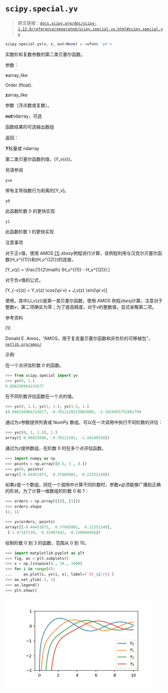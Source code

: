# `scipy.special.yv`

> 原文链接：[`docs.scipy.org/doc/scipy-1.12.0/reference/generated/scipy.special.yv.html#scipy.special.yv`](https://docs.scipy.org/doc/scipy-1.12.0/reference/generated/scipy.special.yv.html#scipy.special.yv)

```py
scipy.special.yv(v, z, out=None) = <ufunc 'yv'>
```

实数阶和复数参数的第二类贝塞尔函数。

参数：

**v**array_like

Order (float).

**z**array_like

参数（浮点数或复数）。

**out**ndarray，可选

函数结果的可选输出数组

返回：

**Y**标量或 ndarray

第二类贝塞尔函数的值，\(Y_v(x)\)。

另请参阅

`yve`

带有主导指数行为剥离的\[Y_v\]。

`y0`

此函数阶数 0 的更快实现

`y1`

此函数阶数 1 的更快实现

注意事项

对于正*v*值，使用 AMOS [[1]](#rd6542c6a2e15-1) *zbesy*例程进行计算，该例程利用与汉克尔贝塞尔函数\(H_v^{(1)}\)和\(H_v^{(2)}\)的连接，

\[Y_v(z) = \frac{1}{2\imath} (H_v^{(1)} - H_v^{(2)}).\]

对于负*v*值的公式，

\[Y_{-v}(z) = Y_v(z) \cos(\pi v) + J_v(z) \sin(\pi v)\]

使用，其中\(J_v(z)\)是第一类贝塞尔函数，使用 AMOS 例程*zbesj*计算。注意对于整数*v*，第二项确实为零；为了提高精度，对于*v*的整数值，显式省略第二项。

参考资料

[1]

Donald E. Amos，“AMOS，用于复变量贝塞尔函数和非负阶的可移植包”，[`netlib.org/amos/`](http://netlib.org/amos/)

示例

在一个点评估阶数 0 的函数。

```py
>>> from scipy.special import yv
>>> yv(0, 1.)
0.088256964215677 
```

在不同阶数评估函数在一个点的值。

```py
>>> yv(0, 1.), yv(1, 1.), yv(1.5, 1.)
(0.088256964215677, -0.7812128213002889, -1.102495575160179) 
```

通过为*v*参数提供列表或 NumPy 数组，可以在一次调用中执行不同阶数的评估：

```py
>>> yv([0, 1, 1.5], 1.)
array([ 0.08825696, -0.78121282, -1.10249558]) 
```

通过为*z*提供数组，在阶数 0 时在多个点评估函数。

```py
>>> import numpy as np
>>> points = np.array([0.5, 3., 8.])
>>> yv(0, points)
array([-0.44451873,  0.37685001,  0.22352149]) 
```

如果*z*是一个数组，则在一个调用中计算不同阶数时，参数*v*必须能够广播到正确的形状。为了计算一维数组的阶数 0 和 1：

```py
>>> orders = np.array([[0], [1]])
>>> orders.shape
(2, 1) 
```

```py
>>> yv(orders, points)
array([[-0.44451873,  0.37685001,  0.22352149],
 [-1.47147239,  0.32467442, -0.15806046]]) 
```

绘制阶数 0 到 3 的函数，范围从 0 到 10。

```py
>>> import matplotlib.pyplot as plt
>>> fig, ax = plt.subplots()
>>> x = np.linspace(0., 10., 1000)
>>> for i in range(4):
...     ax.plot(x, yv(i, x), label=f'$Y_{i!r}$')
>>> ax.set_ylim(-3, 1)
>>> ax.legend()
>>> plt.show() 
```

![../../_images/scipy-special-yv-1.png](img/dc4ddb6251de1de71e517da648e975d8.png)
